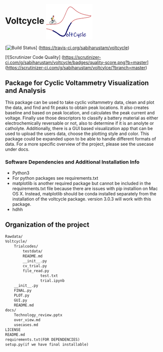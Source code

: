 # Voltcycle  <img align="center" src="images/logo.png" width="150"> 
[![Build Status](https://travis-ci.org/sabiharustam/voltcycle.svg?branch=master)]
(https://travis-ci.org/sabiharustam/voltcycle)

[![Scrutinizer Code Quality]
(https://scrutinizer-ci.com/g/sabiharustam/voltcycle/badges/quality-score.png?b=master]
(https://scrutinizer-ci.com/g/sabiharustam/voltcylce/?branch=master)

## Package for Cyclic Voltammetry Visualization and Analysis
This package can be used to take cyclic voltammetry data,
clean and plot the data, and find and fit peaks to obtain peak locations.
It also creates baseline and based on peak location,
and calculates the peak current and voltage.
Finally use those descriptors to classify a battery material as either
electrochemically reversable or not, also to determine if it is an
anolyte or catholyte. Additionally, there is a GUI based visualization
app that can be used to upload the users data,
choose the plotting style and color. This package could be expanded
upon to be able to handle different formats of data. For a more 
specific overview of the project, please see the usecase under docs. 

### Software Dependencies and Additional Installation Info 
- Python3 
- For python packages see requirements.txt
- matplotlib is another required package but cannot be included in the requirements.txt file 
    because there are issues with pip installion on Mac OS X. Instead, matplotlib should be 
    conda installed separately from the installation of the voltcycle package. version 3.0.3
    will work with this package.  
- hdhh

## Organization of the project
``` 
Rawdata/
Voltcycle/ 
    Trialcodes/
        testdata/
        README.md
        __init__.py
        cv_trial.py
        file_read.py
				test.txt
				trial.ipynb
    __init__.py
    FINAL.py 
    PLOT.py
    GUI.py 
    README.md
docs/ 
    Technology_review.pptx
    over_view.md
    usecases.md
LICENSE
README.md
requirements.txt(FOR DEPENDENCIES)
setup.py(if we have final installable)
```

